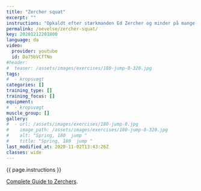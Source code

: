 ```yaml
---
title: "Zercher squat"
excerpt: ""
instructions: "Opkaldt efter stærkmanden Ed Zercher og minder på mange måder om frontsquat. Øvelsen udføres med en stang, som ved almindelig squat, men stangen placeres ved Zercher i albueleddet. Dette gøres ved at have overarmene ned langs siden og underarmene bøjet op i en vinkel på lidt under 90 grader i forhold til overarmen. Hænderne samles på midten og kan med fordel gribe om hinanden for en mere stabil position. Under selve squattet er det vigtig at knæene arbejder udad for at de ikke kommer i vejen for armene og at stangen holdes tæt ind til kroppen. Ligesom ved frontsquat er det vigtigt at holde ryggen ret og forsøge at stå så oprejst som muligt. Fordelene ved øvelsen bliver på mange måder de samme som ved frontsquat: mere aktivering af quadriceps (forlårene) og større krav til at kontrollere ryggens position."
permalink: /oevelse/zercher-squat/
key: 20201212201800
language: da
video:
  provider: youtube
  id: Da75bVCfTNo
#header:
#  teaser: /assets/images/exercises/180-jump-0-320.jpg
tags:
#  - kropsvægt
categories: []
training_type: [] 
training_focus: []
equipment:
#  - kropsvægt
muscle_group: []
gallery:
#  - url: /assets/images/exercises/180-jump-0.jpg
#    image_path: /assets/images/exercises/180-jump-0-320.jpg
#    alt: "Spring, 180  jump "
#    title: "Spring, 180  jump "
last_modified_at: 2020-11-02T13:43:26Z
classes: wide
---
```


{{ page.instructions }}

[Complete Guide to Zerchers](https://www.t-nation.com/training/complete-guide-to-zerchers).
